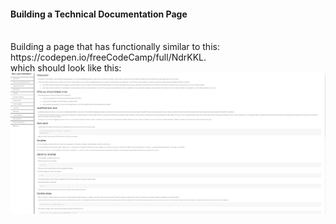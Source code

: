 #### Building a Technical Documentation Page
<br>
Building a page that has functionally similar to this: https://codepen.io/freeCodeCamp/full/NdrKKL. <br>
which should look like this: <br>
<img src="./assignment.PNG" alt="assignment">